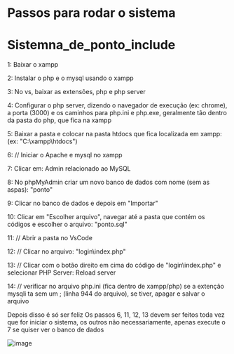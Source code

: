 # Passos para rodar o sistema
# Sistemna_de_ponto_include

1: Baixar o xampp 

2: Instalar o php e o mysql usando o xampp

3: No vs, baixar as extensões,  php e php server

4: Configurar o php server, dizendo o navegador de execução (ex: chrome), a porta (3000) e os caminhos para php.ini e php.exe, geralmente tão dentro da pasta do php, que fica na xampp

5: Baixar a pasta e colocar na pasta htdocs que fica localizada em xampp: (ex: "C:\xampp\htdocs")

6: // Iniciar o Apache e mysql no xampp

7: Clicar em: Admin relacionado ao MySQL

8: No phpMyAdmin criar um novo banco de dados com nome (sem as aspas): "ponto"

9: Clicar no banco de dados e depois em "Importar"

10: Clicar em "Escolher arquivo", navegar até a pasta que contém os códigos e escolher o arquivo: "ponto.sql"

11: // Abrir a pasta no VsCode

12: // Clicar no arquivo: "login\index.php"

13: // Clicar com o botão direito em cima do código de "login\index.php" e selecionar PHP Server: Reload server

14: // verificar no arquivo php.ini (fica dentro de xampp/php) se a extenção mysqli ta sem um ; (linha 944 do arquivo), se tiver, apagar e salvar o arquivo

Depois disso é só ser feliz
Os passos 6, 11, 12, 13 devem ser feitos toda vez que for iniciar o sistema, os outros não necessariamente, apenas
execute o 7 se quiser ver o banco de dados

![image](https://github.com/Gustavohonoras/Sistemna_de_ponto_include/assets/108849824/5958ba1a-9fa3-42bc-90e7-5ef7ebe3ff21)
